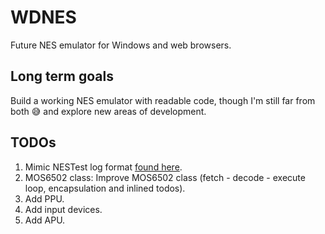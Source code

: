 # WDNES
Future NES emulator for Windows and web browsers.
 
## Long term goals
Build a working NES emulator with readable code, though I'm still far from both :sweat_smile: and explore new areas of development.

## TODOs
1. Mimic NESTest log format [found here](http://www.qmtpro.com/~nes/misc/nestest.log).
3. MOS6502 class: Improve MOS6502 class (fetch - decode - execute loop, encapsulation and inlined todos).
4. Add PPU.
5. Add input devices.
6. Add APU.
